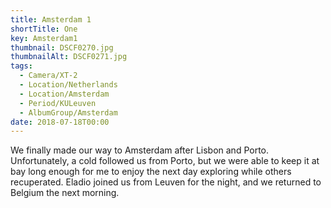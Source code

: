 ```yaml
---
title: Amsterdam 1
shortTitle: One
key: Amsterdam1
thumbnail: DSCF0270.jpg
thumbnailAlt: DSCF0271.jpg
tags:
  - Camera/XT-2
  - Location/Netherlands
  - Location/Amsterdam
  - Period/KULeuven
  - AlbumGroup/Amsterdam
date: 2018-07-18T00:00
---
```

We finally made our way to Amsterdam after Lisbon and Porto. Unfortunately, a cold followed us from Porto, but we were able to keep it at bay long enough for me to enjoy the next day exploring while others recuperated. Eladio joined us from Leuven for the night, and we returned to Belgium the next morning.
